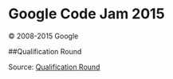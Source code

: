 Google Code Jam 2015
====================

© 2008-2015 Google

##Qualification Round

Source: [Qualification Round](qr/README.md)